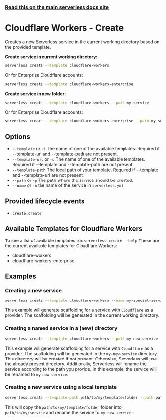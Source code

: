 <!--
title: Serverless Framework Commands - Cloudflare Workers - Create
menuText: create
menuOrder: 1
description: Creates a new Service in your current working directory
layout: Doc
-->

<!-- DOCS-SITE-LINK:START automatically generated  -->
### [Read this on the main serverless docs site](https://www.serverless.com/framework/docs/providers/cloudflare-workers/cli-reference/create)
<!-- DOCS-SITE-LINK:END -->


# Cloudflare Workers - Create
Creates a new Serverless service in the current working directory based on the provided template.
 
**Create service in current working directory:**
 
```bash 
serverless create --template cloudflare-workers
```

Or for Enterprise Cloudflare accounts:

```bash 
serverless create --template cloudflare-workers-enterprise
```

**Create service in new folder:**
 
```bash
serverless create --template cloudflare-workers --path my-service
```

Or for Enterprise Cloudflare accounts:

```bash 
serverless create --template cloudflare-workers-enterprise --path my-service
```

## Options
- `--template` or `-t` The name of one of the available templates. Required if --template-url and --template-path are not present.
- `--template-url` or `-u` The name of one of the available templates. Required if --template and --template-path are not present.
- `--template-path` The local path of your template. Required if --template and --template-url are not present.
- `--path` or `-p` The path where the service should be created.
- `--name` or `-n` the name of the service in `serverless.yml`.
## Provided lifecycle events
- `create:create`
## Available Templates for Cloudflare Workers
To see a list of available templates run `serverless create --help`
These are the current available templates for Cloudflare Workers:
 
- cloudflare-workers
- cloudflare-workers-enterprise

## Examples
### Creating a new service
```bash
serverless create --template cloudflare-workers --name my-special-service
```

This example will generate scaffolding for a service with `Cloudflare` as a provider. The scaffolding will be generated in the current working directory.
 
### Creating a named service in a (new) directory
```bash
serverless create --template cloudflare-workers --path my-new-service
```

This example will generate scaffolding for a service with `Cloudflare` as a provider. The scaffolding will be generated in the `my-new-service` directory. This directory will be created if not present. Otherwise, Serverless will use the already present directory.
Additionally, Serverless will rename the service according to the path you provide. In this example, the service will be renamed to `my-new-service`.
 
### Creating a new service using a local template
```bash
serverless create --template-path path/to/my/template/folder --path path/to/my/service --name my-new-service
```
This will copy the `path/to/my/template/folder` folder into `path/to/my/service` and rename the service to `my-new-service`.
